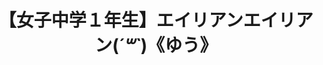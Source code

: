 ---
title: "【女子中学１年生】エイリアンエイリアン(*´꒳`*)《ゆう》"
youtube_video_id: "Y8ttNoSVY8s"
work_category: "Mix"
---